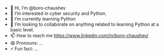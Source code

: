 - 👋 Hi, I’m @boro-chaushev
- 👀 I’m interested in cyber security and Python.
- 🌱 I’m currently learning Python
- 💞️ I’m looking to collaborate on anything related to learning Python at a basic level.
- 📫 How to reach me https://www.linkedin.com/in/boro-chaushev/
- 😄 Pronouns: ...
- ⚡ Fun fact: ...

<!---
boro-chaushev/boro-chaushev is a ✨ special ✨ repository because its `README.md` (this file) appears on your GitHub profile.
You can click the Preview link to take a look at your changes.
--->
